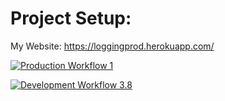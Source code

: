 # Project Setup:

My Website: https://loggingprod.herokuapp.com/

[![Production Workflow 1](https://github.com/HamidRazavi7/Project3_loggingHW/actions/workflows/prod.yml/badge.svg)](https://github.com/HamidRazavi7/Project3_loggingHW/actions/workflows/prod.yml)



[![Development Workflow 3.8](https://github.com/HamidRazavi7/Project3_loggingHW/actions/workflows/dev.yml/badge.svg)](https://github.com/HamidRazavi7/Project3_loggingHW/actions/workflows/dev.yml)


